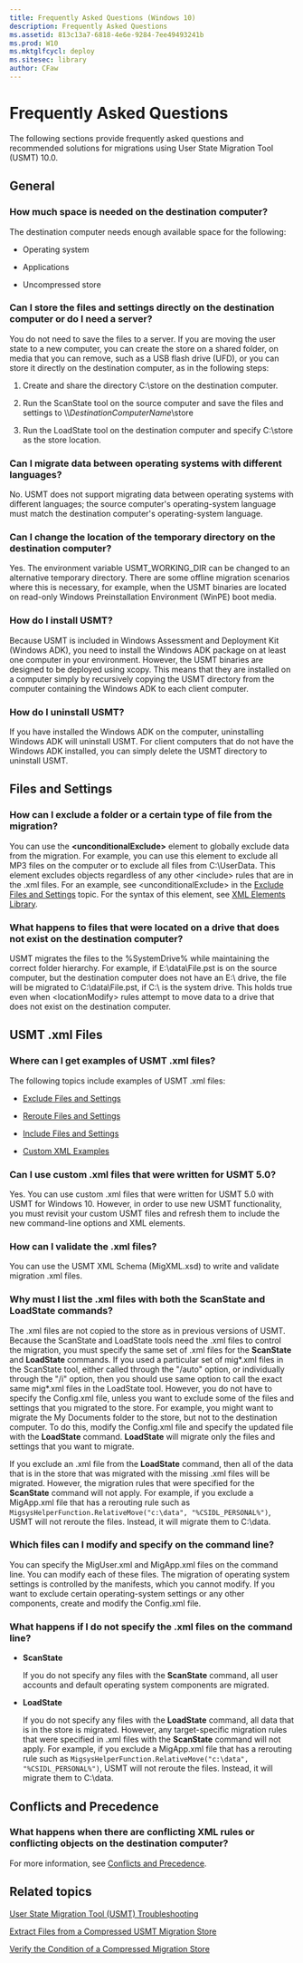 ```yaml
---
title: Frequently Asked Questions (Windows 10)
description: Frequently Asked Questions
ms.assetid: 813c13a7-6818-4e6e-9284-7ee49493241b
ms.prod: W10
ms.mktglfcycl: deploy
ms.sitesec: library
author: CFaw
---
```


# Frequently Asked Questions


The following sections provide frequently asked questions and recommended solutions for migrations using User State Migration Tool (USMT) 10.0.

## <a href="" id="bkmk-generalquestions"></a>General


### <a href="" id="bkmk-1"></a>How much space is needed on the destination computer?

The destination computer needs enough available space for the following:

-   Operating system

-   Applications

-   Uncompressed store

### <a href="" id="bkmk-directly"></a>Can I store the files and settings directly on the destination computer or do I need a server?

You do not need to save the files to a server. If you are moving the user state to a new computer, you can create the store on a shared folder, on media that you can remove, such as a USB flash drive (UFD), or you can store it directly on the destination computer, as in the following steps:

1.  Create and share the directory C:\\store on the destination computer.

2.  Run the ScanState tool on the source computer and save the files and settings to \\\\*DestinationComputerName*\\store

3.  Run the LoadState tool on the destination computer and specify C:\\store as the store location.

### <a href="" id="no"></a>Can I migrate data between operating systems with different languages?

No. USMT does not support migrating data between operating systems with different languages; the source computer's operating-system language must match the destination computer's operating-system language.

### <a href="" id="bkmk-2"></a>Can I change the location of the temporary directory on the destination computer?

Yes. The environment variable USMT\_WORKING\_DIR can be changed to an alternative temporary directory. There are some offline migration scenarios where this is necessary, for example, when the USMT binaries are located on read-only Windows Preinstallation Environment (WinPE) boot media.

### How do I install USMT?

Because USMT is included in Windows Assessment and Deployment Kit (Windows ADK), you need to install the Windows ADK package on at least one computer in your environment. However, the USMT binaries are designed to be deployed using xcopy. This means that they are installed on a computer simply by recursively copying the USMT directory from the computer containing the Windows ADK to each client computer.

### <a href="" id="uninstall"></a>How do I uninstall USMT?

If you have installed the Windows ADK on the computer, uninstalling Windows ADK will uninstall USMT. For client computers that do not have the Windows ADK installed, you can simply delete the USMT directory to uninstall USMT.

## <a href="" id="bkmk-filesandsettings"></a>Files and Settings


### <a href="" id="bkmk-8"></a>How can I exclude a folder or a certain type of file from the migration?

You can use the **&lt;unconditionalExclude&gt;** element to globally exclude data from the migration. For example, you can use this element to exclude all MP3 files on the computer or to exclude all files from C:\\UserData. This element excludes objects regardless of any other &lt;include&gt; rules that are in the .xml files. For an example, see &lt;unconditionalExclude&gt; in the [Exclude Files and Settings](usmt-exclude-files-and-settings.md) topic. For the syntax of this element, see [XML Elements Library](usmt-xml-elements-library.md).

### <a href="" id="bkmk-location"></a>What happens to files that were located on a drive that does not exist on the destination computer?

USMT migrates the files to the %SystemDrive% while maintaining the correct folder hierarchy. For example, if E:\\data\\File.pst is on the source computer, but the destination computer does not have an E:\\ drive, the file will be migrated to C:\\data\\File.pst, if C:\\ is the system drive. This holds true even when &lt;locationModify&gt; rules attempt to move data to a drive that does not exist on the destination computer.

## <a href="" id="bkmk-usmtxmlfiles"></a>USMT .xml Files


### <a href="" id="bkmk-111"></a>Where can I get examples of USMT .xml files?

The following topics include examples of USMT .xml files:

-   [Exclude Files and Settings](usmt-exclude-files-and-settings.md)

-   [Reroute Files and Settings](usmt-reroute-files-and-settings.md)

-   [Include Files and Settings](usmt-include-files-and-settings.md)

-   [Custom XML Examples](usmt-custom-xml-examples.md)

### <a href="" id="bkmk-16"></a>Can I use custom .xml files that were written for USMT 5.0?

Yes. You can use custom .xml files that were written for USMT 5.0 with USMT for Windows 10. However, in order to use new USMT functionality, you must revisit your custom USMT files and refresh them to include the new command-line options and XML elements.

### <a href="" id="how"></a>How can I validate the .xml files?

You can use the USMT XML Schema (MigXML.xsd) to write and validate migration .xml files.

### <a href="" id="bkmk-3"></a>Why must I list the .xml files with both the ScanState and LoadState commands?

The .xml files are not copied to the store as in previous versions of USMT. Because the ScanState and LoadState tools need the .xml files to control the migration, you must specify the same set of .xml files for the **ScanState** and **LoadState** commands. If you used a particular set of mig\*.xml files in the ScanState tool, either called through the "/auto" option, or individually through the "/i" option, then you should use same option to call the exact same mig\*.xml files in the LoadState tool. However, you do not have to specify the Config.xml file, unless you want to exclude some of the files and settings that you migrated to the store. For example, you might want to migrate the My Documents folder to the store, but not to the destination computer. To do this, modify the Config.xml file and specify the updated file with the **LoadState** command. **LoadState** will migrate only the files and settings that you want to migrate.

If you exclude an .xml file from the **LoadState** command, then all of the data that is in the store that was migrated with the missing .xml files will be migrated. However, the migration rules that were specified for the **ScanState** command will not apply. For example, if you exclude a MigApp.xml file that has a rerouting rule such as `MigsysHelperFunction.RelativeMove("c:\data", "%CSIDL_PERSONAL%")`, USMT will not reroute the files. Instead, it will migrate them to C:\\data.

### <a href="" id="bkmk-4"></a>Which files can I modify and specify on the command line?

You can specify the MigUser.xml and MigApp.xml files on the command line. You can modify each of these files. The migration of operating system settings is controlled by the manifests, which you cannot modify. If you want to exclude certain operating-system settings or any other components, create and modify the Config.xml file.

### <a href="" id="bkmk-7"></a>What happens if I do not specify the .xml files on the command line?

-   **ScanState**

    If you do not specify any files with the **ScanState** command, all user accounts and default operating system components are migrated.

-   **LoadState**

    If you do not specify any files with the **LoadState** command, all data that is in the store is migrated. However, any target-specific migration rules that were specified in .xml files with the **ScanState** command will not apply. For example, if you exclude a MigApp.xml file that has a rerouting rule such as `MigsysHelperFunction.RelativeMove("c:\data", "%CSIDL_PERSONAL%")`, USMT will not reroute the files. Instead, it will migrate them to C:\\data.

## Conflicts and Precedence


### <a href="" id="conflicts"></a>What happens when there are conflicting XML rules or conflicting objects on the destination computer?

For more information, see [Conflicts and Precedence](usmt-conflicts-and-precedence.md).

## Related topics


[User State Migration Tool (USMT) Troubleshooting](usmt-troubleshooting.md)

[Extract Files from a Compressed USMT Migration Store](usmt-extract-files-from-a-compressed-migration-store.md)

[Verify the Condition of a Compressed Migration Store](verify-the-condition-of-a-compressed-migration-store.md)

 

 





